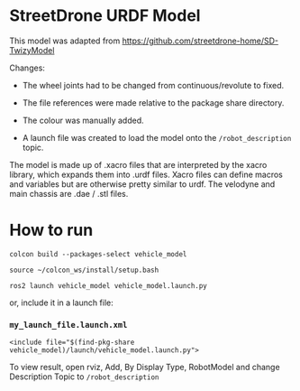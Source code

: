 # StreetDrone URDF Model

This model was adapted from https://github.com/streetdrone-home/SD-TwizyModel 

Changes:
- The wheel joints had to be changed from continuous/revolute to fixed.

- The file references were made relative to the package share directory.

- The colour was manually added.

- A launch file was created to load the model onto the `/robot_description` topic.

The model is made up of .xacro files that are interpreted by the xacro library, which expands them into
.urdf files. Xacro files can define macros and variables but are otherwise pretty similar to urdf. The velodyne and main chassis are .dae / .stl files.

# How to run

`colcon build --packages-select vehicle_model`

`source ~/colcon_ws/install/setup.bash`

`ros2 launch vehicle_model vehicle_model.launch.py`

or, include it in a launch file:

### `my_launch_file.launch.xml`

`<include file="$(find-pkg-share vehicle_model)/launch/vehicle_model.launch.py">`

To view result, open rviz, Add, By Display Type, RobotModel and change Description Topic to `/robot_description`